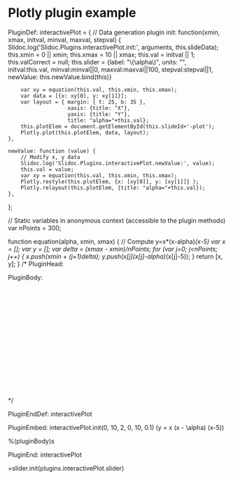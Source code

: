 # Plotly plugin example

PluginDef: interactivePlot = {
    // Data generation plugin
	init: function(xmin, xmax, initval, minval, maxval, stepval) {
		Slidoc.log('Slidoc.Plugins.interactivePlot.init:', arguments, this.slideData);
		this.xmin = 0 || xmin;
		this.xmax = 10 || xmax;
		this.val = initval || 1;
		this.valCorrect = null;
		this.slider = {label: "\\(\\alpha\\)", units: "",
		               initval:this.val, minval:minval||0, maxval:maxval||100,
		               stepval:stepval||1,
		               newValue: this.newValue.bind(this)}

		var xy = equation(this.val, this.xmin, this.xmax);
	    var data = [{x: xy[0], y: xy[1]}];
	    var layout = { margin: { t: 25, b: 35 },
		               xaxis: {title: "X"},
		               yaxis: {title: "Y"},
			  		   title: "alpha="+this.val};
	    this.plotElem = document.getElementById(this.slideId+'-plot');
	    Plotly.plot(this.plotElem, data, layout);
	},

	newValue: function (value) {
		// Modify x, y data
		Slidoc.log('Slidoc.Plugins.interactivePlot.newValue:', value);
		this.val = value;
		var xy = equation(this.val, this.xmin, this.xmax);
		Plotly.restyle(this.plotElem, {x: [xy[0]], y: [xy[1]]} );
		Plotly.relayout(this.plotElem, {title: "alpha="+this.val});
	},
};

// Static variables in anonymous context (accessible to the plugin methods)
var nPoints = 300;

function equation(alpha, xmin, xmax) {
	// Compute y=x*(x-alpha)*(x-5)
	var x = [];
	var y = [];
	var delta = (xmax - xmin)/nPoints;
	for (var j=0; j<nPoints; j++) {
	    x.push(xmin + (j+1)*delta);
	    y.push(x[j]*(x[j]-alpha)*(x[j]-5));
    }
	return [x, y];
}
/* PluginHead:
<script src="https://cdn.plot.ly/plotly-1.2.0.min.js"></script>
PluginBody:
<div id="%(pluginSlideId)s-plot" style="width:600px;height:250px;"></div>
*/

PluginEndDef: interactivePlot


PluginEmbed: interactivePlot.init(0, 10, 2, 0, 10, 0.1)
\(y = x (x - \alpha) (x-5)\)

%(pluginBody)s

PluginEnd: interactivePlot

=slider.init(plugins.interactivePlot.slider)

